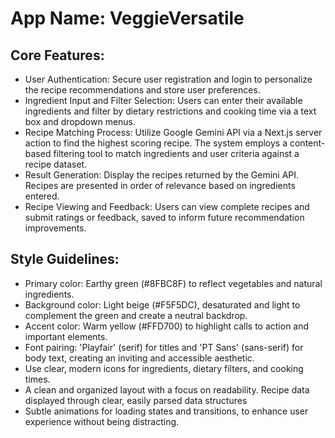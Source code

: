 # **App Name**: VeggieVersatile

## Core Features:

- User Authentication: Secure user registration and login to personalize the recipe recommendations and store user preferences.
- Ingredient Input and Filter Selection: Users can enter their available ingredients and filter by dietary restrictions and cooking time via a text box and dropdown menus.
- Recipe Matching Process: Utilize Google Gemini API via a Next.js server action to find the highest scoring recipe. The system employs a content-based filtering tool to match ingredients and user criteria against a recipe dataset.
- Result Generation: Display the recipes returned by the Gemini API. Recipes are presented in order of relevance based on ingredients entered.
- Recipe Viewing and Feedback: Users can view complete recipes and submit ratings or feedback, saved to inform future recommendation improvements.

## Style Guidelines:

- Primary color: Earthy green (#8FBC8F) to reflect vegetables and natural ingredients.
- Background color: Light beige (#F5F5DC), desaturated and light to complement the green and create a neutral backdrop.
- Accent color: Warm yellow (#FFD700) to highlight calls to action and important elements.
- Font pairing: 'Playfair' (serif) for titles and 'PT Sans' (sans-serif) for body text, creating an inviting and accessible aesthetic.
- Use clear, modern icons for ingredients, dietary filters, and cooking times.
- A clean and organized layout with a focus on readability. Recipe data displayed through clear, easily parsed data structures
- Subtle animations for loading states and transitions, to enhance user experience without being distracting.